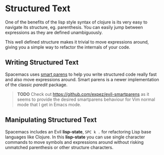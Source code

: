 # Structured Text

One of the benefits of the lisp style syntax of clojure is its very easy to navigate its structure, eg. parenthesis.  You can easily jump between expressions as they are defined unambiguously.

This well defined structure makes it trivial to move expressions around, giving you a simple way to refactor the internals of your code.


## Writing Structured Text

Spacemacs uses [smart parens](https://github.com/Fuco1/smartparens) to help you write structured code really fast and also move expressions around.  Smart parens is a newer implementation of the classic _paredit_ package.

> **TODO** Check out https://github.com/expez/evil-smartparens as it seems to provide the desired smartparens behaviour for Vim normal mode that I get in Emacs mode.

## Manipulating Structured Text

Spacemacs includes an Evil **lisp-state**, `SPC k .` for refactoring Lisp base languages like Clojure.  In this **lisp-state** you can use single character commands to move symbols and expressions around without risking unmatched parenthesis or other structure characters.
